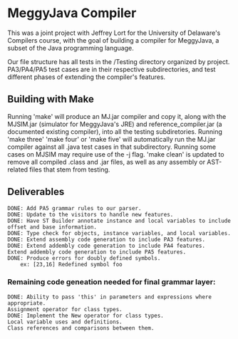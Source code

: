 # MeggyJava Compiler

This was a joint project with Jeffrey Lort for the University of Delaware's Compilers course, with the goal of building a compiler for MeggyJava, a subset of the Java programming language. 

Our file structure has all tests in the /Testing directory organized by project. PA3/PA4/PA5 test cases are in their respective subdirectories, and test different phases of extending the compiler's features.

## Building with Make
Running 'make' will produce an MJ.jar compiler and copy it, along with the MJSIM.jar (simulator for MeggyJava's JRE) and reference_compiler.jar (a documented existing compiler), into all the testing subdiretories. 
Running 'make three' 'make four' or 'make five' will automatically run the MJ.jar compiler against all .java test cases in that subdirectory. Running some cases on MJSIM may require use of the -j flag.
'make clean' is updated to remove all compiled .class and .jar files, as well as any assembly or AST-related files that stem from testing. 

## Deliverables
	DONE: Add PA5 grammar rules to our parser.
	DONE: Update to the visitors to handle new features.
	DONE: Have ST Builder annotate instance and local variables to include offset and base information.
	DONE: Type check for objects, instance variables, and local variables.
	DONE: Extend assembly code generation to include PA3 features.
	DONE: Extend addembly code generation to include PA4 features.
	Extend addembly code generation to include PA5 features.
	DONE: Produce errors for doubly defined symbols.
		ex: [23,16] Redefined symbol foo

### Remaining code geneation needed for final grammar layer: 
	DONE: Ability to pass 'this' in parameters and expressions where appropriate.
	Assignment operator for class types.
	DONE: Implement the New operator for class types.
	Local variable uses and definitions.
	Class references and comparisons between them.
